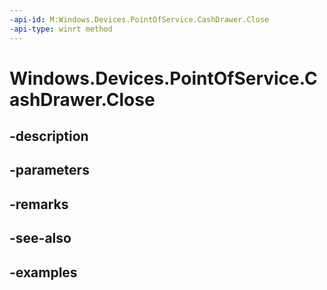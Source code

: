 ```yaml
---
-api-id: M:Windows.Devices.PointOfService.CashDrawer.Close
-api-type: winrt method
---
```


<!-- Method syntax.
public void CashDrawer.Close()
-->

# Windows.Devices.PointOfService.CashDrawer.Close

## -description

## -parameters

## -remarks

## -see-also

## -examples

